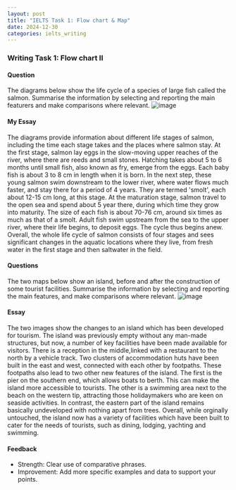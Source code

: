 ```yaml
---
layout: post
title: "IELTS Task 1: Flow chart & Map"
date: 2024-12-30
categories: ielts_writing
---
```


### Writing Task 1: Flow chart II

#### Question
The diagrams below show the life cycle of a species of large fish called the salmon.
Summarise the information by selecting and reporting the main featurers and make comparisons where relevant.
![image](https://github.com/user-attachments/assets/7afdd7c2-d9c5-4b75-a023-7c0c30453db8)

#### My Essay
The diagrams provide information about different life stages of salmon, including the time each stage takes and the places where salmon stay.
At the first stage, salmon lay eggs in the slow-moving upper reaches of the river, where there are reeds and small stones. Hatching takes about 5 to 6 months until small fish, also known as fry, emerge from the eggs. Each baby fish is about 3 to 8 cm in length when it is born. In the next step, these young salmon swim downstream to the lower river, where water flows much faster, and stay there for a period of 4 years. They are termed 'smolt', each about 12-15 cm long, at this stage.
At the maturation stage, salmon travel to the open sea and spend about 5 year there, during which time they grow into maturity. The size of each fish is about 70-76 cm, around six times as much as that of a smolt. Adult fish swim upstream from the sea to the upper river, where their life begins, to deposit eggs. The cycle thus begins anew.
Overall, the whole life cycle of salmon consists of four stages and sees significant changes in the aquatic locations where they live, from fresh water in the first stage and then saltwater in the field.

#### Questions
The two maps below show an island, before and after the construction of some tourist facilities.
Summarise the information by selecting and reporting the main features, and make comparisons where relevant.
![image](https://github.com/user-attachments/assets/3481980c-5d92-466d-9a6a-e23156345807)

#### Essay
The two images show the changes to an island which has been developed for tourism.
The island was previously empty without any man-made structures, but now, a number of key facilities have been made available for visitors. There is a reception in the middle,linked with a restaurant to the north by a vehicle track. Two clusters of accommodation huts have been built in the east and west, connected with each other by footpaths.
These footpaths also lead to two other new features of the island. The first is the pier on the southern end, which allows boats to berth. This can make the island more accessible to tourists. The other is a swimming area next to the beach on the western tip, attracting those holidaymakers who are keen on seaside activities. In contrast, the eastern part of the island remains basically undeveloped with nothing apart from trees.
Overall, while orginally untouched, the island now has a variety of facilities which have been built to cater for the needs of tourists, such as dining, lodging, yachting and swimming.


#### Feedback
- Strength: Clear use of comparative phrases.
- Improvement: Add more specific examples and data to support your points.
